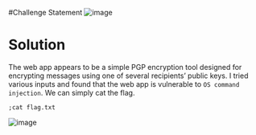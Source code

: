 #Challenge Statement
![image](https://github.com/user-attachments/assets/ea48e5f0-8b6a-4849-8408-f522ae894af9)

# Solution
The web app appears to be a simple PGP encryption tool designed for encrypting messages using one of several recipients’ public keys. 
I tried various inputs and found that the web app is vulnerable to `OS command injection`. We can simply cat the flag.  
```
;cat flag.txt
```
![image](https://github.com/user-attachments/assets/4e8f406e-2464-4ad3-864a-bece6f3e62a5)
